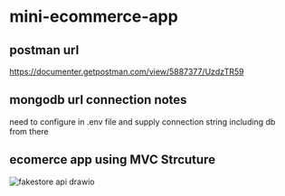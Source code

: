 # mini-ecommerce-app

## postman url

https://documenter.getpostman.com/view/5887377/UzdzTR59


## mongodb url connection notes

need to configure in .env file and supply connection string including db from there

## ecomerce app using MVC Strcuture

![fakestore api drawio](https://user-images.githubusercontent.com/65352160/182003708-8e78d244-c674-4939-b8aa-91b41e226ba0.png)
